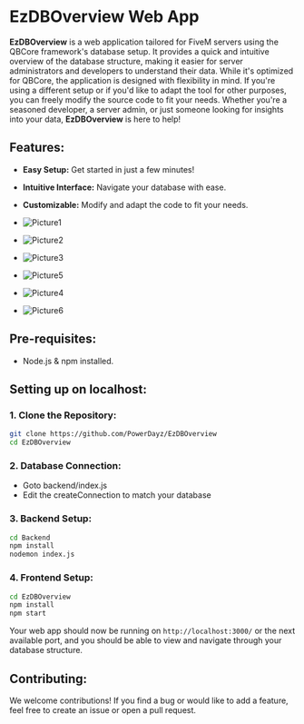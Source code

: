# **EzDBOverview Web App**

**EzDBOverview** is a web application tailored for FiveM servers using the QBCore framework's database setup. It provides a quick and intuitive overview of the database structure, making it easier for server administrators and developers to understand their data. While it's optimized for QBCore, the application is designed with flexibility in mind. If you're using a different setup or if you'd like to adapt the tool for other purposes, you can freely modify the source code to fit your needs. Whether you're a seasoned developer, a server admin, or just someone looking for insights into your data, **EzDBOverview** is here to help!

## **Features**:

- **Easy Setup:** Get started in just a few minutes!
- **Intuitive Interface:** Navigate your database with ease.
- **Customizable:** Modify and adapt the code to fit your needs.

- ![Picture1](https://github.com/PowerDayz/EzDBOverview/assets/50378849/5ed7ac2f-4c36-40d9-9ce6-887893fc3d25)
- ![Picture2](https://github.com/PowerDayz/EzDBOverview/assets/50378849/64cb7566-60ea-4a5d-b229-403d4c7a835a)
- ![Picture3](https://github.com/PowerDayz/EzDBOverview/assets/50378849/47b08fe9-5271-4552-b099-bf47d138da86)
- ![Picture5](https://github.com/PowerDayz/EzDBOverview/assets/50378849/d092b8bd-3dd0-4688-9214-824de8216cc8)
- ![Picture4](https://github.com/PowerDayz/EzDBOverview/assets/50378849/5cc37780-d644-4aab-9683-3e7bc960de7a)
- ![Picture6](https://github.com/PowerDayz/EzDBOverview/assets/50378849/49253f61-d88b-4ba5-9ff0-ca1eb1e97719)


## **Pre-requisites**:

- Node.js & npm installed.

## **Setting up on localhost**:

### **1. Clone the Repository**:

```bash
git clone https://github.com/PowerDayz/EzDBOverview
cd EzDBOverview
```

### **2. Database Connection**:

- Goto backend/index.js
- Edit the createConnection to match your database

### **3. Backend Setup**:

```bash
cd Backend
npm install
nodemon index.js
```

### **4. Frontend Setup**:

```bash
cd EzDBOverview
npm install
npm start
```

Your web app should now be running on `http://localhost:3000/` or the next available port, and you should be able to view and navigate through your database structure.

## **Contributing**:

We welcome contributions! If you find a bug or would like to add a feature, feel free to create an issue or open a pull request.
